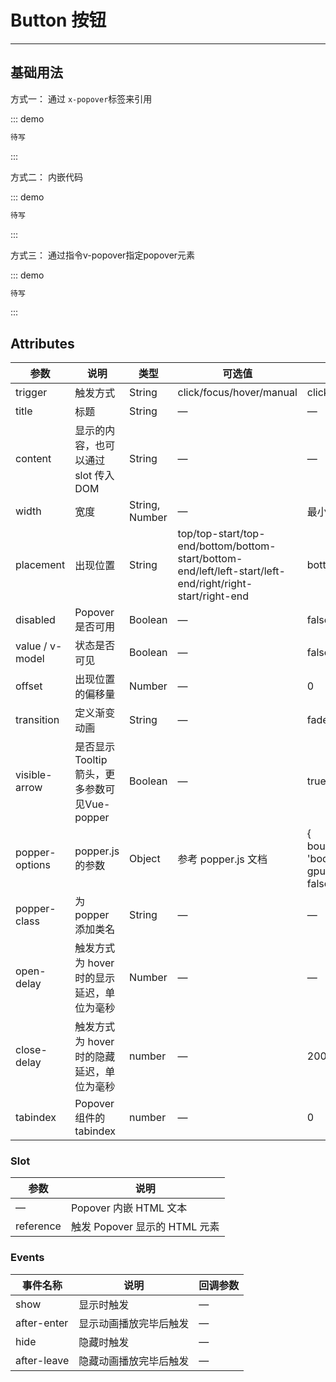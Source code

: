 # Button 按钮

----

## 基础用法

方式一：
通过 `x-popover`标签来引用

::: demo

```html
待写
```

:::

方式二：
内嵌代码

::: demo

```html
待写
```

:::

方式三：
通过指令v-popover指定popover元素

<x-popover-directive-demo></x-popover-directive-demo>

::: demo

```html
待写
```

:::

## Attributes
| 参数 | 说明 | 类型   | 可选值                                           | 默认值  |
| ---- | ---- | ------ | ------------------------------------------------ | ------- |
| trigger | 触发方式 | String | click/focus/hover/manual | click
| title | 标题 | String | — | —
| content | 显示的内容，也可以通过 slot 传入 DOM | String | — | —
| width | 宽度 | String, Number | — | 最小宽度 150px
| placement | 出现位置 | String | top/top-start/top-end/bottom/bottom-start/bottom-end/left/left-start/left-end/right/right-start/right-end | bottom
| disabled | Popover 是否可用 | Boolean | — | false
| value / v-model | 状态是否可见 | Boolean | — | false
| offset | 出现位置的偏移量 | Number | — | 0
| transition | 定义渐变动画 | String | — | fade-in-linear
| visible-arrow | 是否显示 Tooltip 箭头，更多参数可见Vue-popper | Boolean | — | true
| popper-options | popper.js 的参数 | Object | 参考 popper.js 文档 | { boundariesElement: 'body', gpuAcceleration: false }
| popper-class | 为 popper 添加类名 | String | — | —
| open-delay | 触发方式为 hover 时的显示延迟，单位为毫秒 | Number | — | —
| close-delay | 触发方式为 hover 时的隐藏延迟，单位为毫秒 | number | — | 200
| tabindex | Popover 组件的 tabindex | number | — | 0

### Slot
| 参数 | 说明 |
|--- | ---|
| — | Popover 内嵌 HTML 文本 |
| reference | 触发 Popover 显示的 HTML 元素 |

### Events
| 事件名称 | 说明 | 回调参数 |
|---------|--------|---------|
| show | 显示时触发 | — |
| after-enter | 显示动画播放完毕后触发 | — |
| hide | 隐藏时触发 | — |
| after-leave | 隐藏动画播放完毕后触发 | — |
